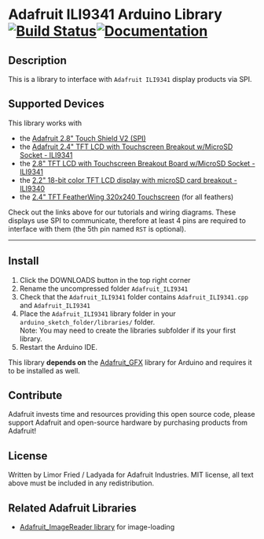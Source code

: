 # Adafruit ILI9341 Arduino Library [![Build Status](https://github.com/adafruit/Adafruit_ILI9341/workflows/Arduino%20Library%20CI/badge.svg)](https://github.com/adafruit/Adafruit_ILI9341/actions)[![Documentation](https://github.com/adafruit/ci-arduino/blob/master/assets/doxygen_badge.svg)](http://adafruit.github.io/Adafruit_ILI9341/html/index.html)

## Description
This is a library to interface with `Adafruit ILI9341` display products via SPI.

## Supported Devices
This library works with
 - the [Adafruit 2.8" Touch Shield V2 (SPI)](http://www.adafruit.com/products/1651)
 - the [Adafruit 2.4" TFT LCD with Touchscreen Breakout w/MicroSD Socket - ILI9341](https://www.adafruit.com/product/2478)
 - the [2.8" TFT LCD with Touchscreen Breakout Board w/MicroSD Socket - ILI9341](https://www.adafruit.com/product/1770)
 - the [2.2" 18-bit color TFT LCD display with microSD card breakout - ILI9340](https://www.adafruit.com/product/1480)
 - the [2.4" TFT FeatherWing 320x240 Touchscreen](https://www.adafruit.com/product/3315) (for all feathers)

Check out the links above for our tutorials and wiring diagrams.
These displays use SPI to communicate, therefore at least 4 pins are required to interface with them (the 5th pin named `RST` is optional).

---

## Install
1. Click the DOWNLOADS button in the top right corner
2. Rename the uncompressed folder `Adafruit_ILI9341`
3. Check that the `Adafruit_ILI9341` folder contains `Adafruit_ILI9341.cpp` and `Adafruit_ILI9341`
4. Place the `Adafruit_ILI9341` library folder in your `arduino_sketch_folder/libraries/` folder.<br>Note: You may need to create the libraries subfolder if its your first library.
5. Restart the Arduino IDE.

This library **depends on** the [Adafruit_GFX](https://github.com/adafruit/Adafruit-GFX-Library) library for Arduino and requires it to be installed as well.


## Contribute
Adafruit invests time and resources providing this open source code,
please support Adafruit and open-source hardware by purchasing
products from Adafruit!

## License
Written by Limor Fried / Ladyada for Adafruit Industries.
MIT license, all text above must be included in any redistribution.

## Related Adafruit Libraries
- [Adafruit_ImageReader library](https://github.com/adafruit/Adafruit_ImageReader) for image-loading
